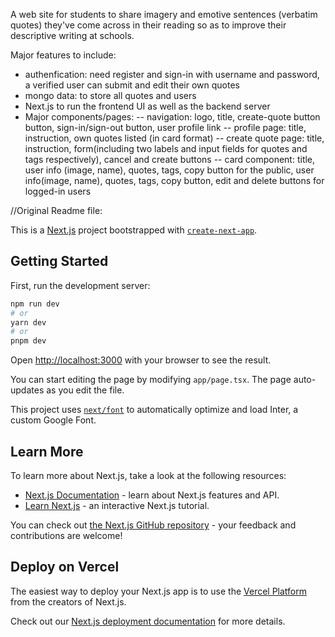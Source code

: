 
A web site for students to share imagery and emotive sentences (verbatim quotes) they've come across in their reading so as to improve their descriptive writing at schools.

Major features to include:
- authenfication: need register and sign-in  with username and password, a verified user can submit and edit their own quotes 
- mongo data: to store all quotes and users
- Next.js to run the frontend UI as well as the backend server
- Major components/pages:
 -- navigation: logo, title, create-quote button button, sign-in/sign-out button, user profile link
 -- profile page: title, instruction, own quotes listed (in card format)
 -- create quote page: title, instruction, form(including two labels and input fields for quotes and tags respectively), cancel and create buttons
 -- card component: title, user info (image, name), quotes, tags, copy button for the public, user info(image, name), quotes, tags, copy button, edit and delete buttons for logged-in users



//Original Readme file:


This is a [Next.js](https://nextjs.org/) project bootstrapped with [`create-next-app`](https://github.com/vercel/next.js/tree/canary/packages/create-next-app).

## Getting Started

First, run the development server:

```bash
npm run dev
# or
yarn dev
# or
pnpm dev
```

Open [http://localhost:3000](http://localhost:3000) with your browser to see the result.

You can start editing the page by modifying `app/page.tsx`. The page auto-updates as you edit the file.

This project uses [`next/font`](https://nextjs.org/docs/basic-features/font-optimization) to automatically optimize and load Inter, a custom Google Font.

## Learn More

To learn more about Next.js, take a look at the following resources:

- [Next.js Documentation](https://nextjs.org/docs) - learn about Next.js features and API.
- [Learn Next.js](https://nextjs.org/learn) - an interactive Next.js tutorial.

You can check out [the Next.js GitHub repository](https://github.com/vercel/next.js/) - your feedback and contributions are welcome!

## Deploy on Vercel

The easiest way to deploy your Next.js app is to use the [Vercel Platform](https://vercel.com/new?utm_medium=default-template&filter=next.js&utm_source=create-next-app&utm_campaign=create-next-app-readme) from the creators of Next.js.

Check out our [Next.js deployment documentation](https://nextjs.org/docs/deployment) for more details.
